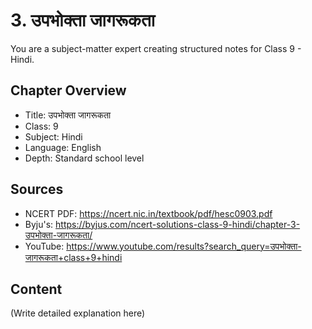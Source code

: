 # 3. उपभोक्ता जागरूकता

You are a subject-matter expert creating structured notes for Class 9 - Hindi.

## Chapter Overview
- Title: उपभोक्ता जागरूकता
- Class: 9
- Subject: Hindi
- Language: English
- Depth: Standard school level

## Sources
- NCERT PDF: https://ncert.nic.in/textbook/pdf/hesc0903.pdf
- Byju's: https://byjus.com/ncert-solutions-class-9-hindi/chapter-3-उपभोक्ता-जागरूकता/
- YouTube: https://www.youtube.com/results?search_query=उपभोक्ता-जागरूकता+class+9+hindi

## Content
(Write detailed explanation here)

